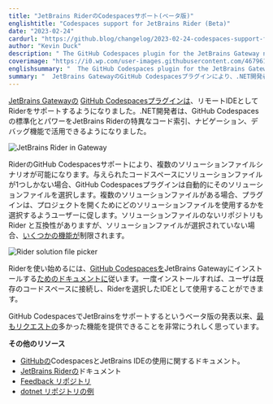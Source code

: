 ```yaml
---
title: "JetBrains RiderのCodespacesサポート(ベータ版)"
englishtitle: "Codespaces support for JetBrains Rider (Beta)"
date: "2023-02-24"
cardurl: "https://github.blog/changelog/2023-02-24-codespaces-support-for-jetbrains-rider-beta"
author: "Kevin Duck"
description: " The GitHub Codespaces plugin for the JetBrains Gateway now supports Rider as a remote IDE. .NET developers can now leverage the standardization and power of GitHub Codespaces with JetBrains Rider's singular code indexing, navigation, and debugging capabilities.  GitHub Codespaces support for Rider enables multiple solution file scenarios. If there is only one solution file in a given codespace, the GitHub Codespaces plugin will automatically select that solution file. If there are multiple, the plugin will prompt the user to select which solution file they intend to use to open their project. Repositories without solution files are still compatible with Rider, however some features will be limited when no solution file is selected.  To get started with Rider, follow the documentation for installing GitHub Codespaces into the JetBrains Gateway. Once installed, users can connect to any of their existing codespaces with Rider as their selected IDE.  We are extremely excited to deliver our top requested feature since the beta announcement of JetBrains support in GitHub Codespaces.  Additional Resources:  GitHub's documentation for using Codespaces with JetBrains IDEs.  JetBrains Rider documentation .  Feedback repository .  Example dotnet repository .  "
coverimage: "https://i0.wp.com/user-images.githubusercontent.com/4679612/221053533-adbc24fc-9adf-49bc-81fa-82afb159924f.png?ssl=1"
englishsummary: "  The GitHub Codespaces plugin for the JetBrains Gateway now enables .NET developers to use Rider as a remote IDE with standardization and powerful code indexing, navigation, and debugging capabilities."
summary: "  JetBrains GatewayのGitHub Codespacesプラグインにより、.NET開発者はRiderを標準化と強力なコード索引、ナビゲーション、デバッグ機能を備えたリモートIDEとして使用できるようになりました。"
---
```


<p><a href="https://www.jetbrains.com/remote-development/gateway/">JetBrains Gatewayの</a> <a href="https://plugins.jetbrains.com/plugin/20060-github-codespaces">GitHub Codespacesプラグインは</a>、リモートIDEとしてRiderをサポートするようになりました。.NET開発者は、GitHub Codespacesの標準化とパワーをJetBrains Riderの特異なコード索引、ナビゲーション、デバッグ機能で活用できるようになりました。</p>
<p><img decoding="async" src="https://i0.wp.com/user-images.githubusercontent.com/4679612/221053533-adbc24fc-9adf-49bc-81fa-82afb159924f.png?ssl=1" alt="JetBrains Rider in Gateway" data-recalc-dims="1"></p>
<p>RiderのGitHub Codespacesサポートにより、複数のソリューションファイルシナリオが可能になります。与えられたコードスペースにソリューションファイルが1つしかない場合、GitHub Codespacesプラグインは自動的にそのソリューションファイルを選択します。複数のソリューションファイルがある場合、プラグインは、プロジェクトを開くためにどのソリューションファイルを使用するかを選択するようユーザーに促します。ソリューションファイルのないリポジトリも Rider と互換性がありますが、ソリューションファイルが選択されていない場合、<a href="https://www.jetbrains.com/help/rider/Creating_and_Opening_Projects_and_Solutions.html#different-ways-to-open-solutions">いくつかの機能が</a>制限されます。</p>
<p><img decoding="async" src="https://i0.wp.com/user-images.githubusercontent.com/4679612/221269506-563015a7-b1b5-4ca9-bb81-c6e58f000425.png?ssl=1" alt="Rider solution file picker" data-recalc-dims="1"></p>
<p>Riderを使い始めるには、<a href="https://docs.github.com/en/codespaces/developing-in-codespaces/using-github-codespaces-in-your-jetbrains-ide">GitHub Codespacesを</a>JetBrains Gatewayにインストールする<a href="https://docs.github.com/en/codespaces/developing-in-codespaces/using-github-codespaces-in-your-jetbrains-ide">ためのドキュメントに</a>従います。一度インストールすれば、ユーザは既存のコードスペースに接続し、Riderを選択したIDEとして使用することができます。</p>
<p>GitHub CodespacesでJetBrainsをサポートするというベータ版の発表以来、<a href="https://github.com/github/codespaces-jetbrains-feedback/issues/5">最もリクエストの</a>多かった機能を提供できることを非常にうれしく思っています。</p>
<p><strong>その他のリソース</strong></p>
<ul>
<li><a href="https://docs.github.com/en/codespaces/developing-in-codespaces/using-github-codespaces-in-your-jetbrains-ide">GitHubの</a>CodespacesとJetBrains IDEの使用に関するドキュメント。</li>
<li><a href="https://www.jetbrains.com/rider/documentation/">JetBrains Riderの</a>ドキュメント</li>
<li><a href="https://github.com/github/codespaces-jetbrains-feedback">Feedback リポジトリ</a></li>
<li><a href="https://github.com/dotnet/samples">dotnet リポジトリの例</a></li>
</ul>


